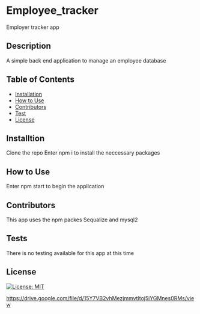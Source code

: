# Employee_tracker
Employer tracker app

## Description
A simple back end application to manage an employee database

## Table of Contents
- [Installation](#installation)
- [How to Use](#how-to-use)
- [Contributors](#contributors)
- [Test](#test)
- [License](#license)

## Installtion
Clone the repo 
Enter npm i to install the neccessary packages

## How to Use
Enter npm start to begin the application

## Contributors
This app uses the npm packes Sequalize and mysql2

## Tests
There is no testing available for this app at this time

## License
[![License: MIT](https://img.shields.io/badge/License-MIT-yellow.svg)](https://opensource.org/licenses/MIT)

https://drive.google.com/file/d/15Y7VB2vhMezjmmvtltoj5iYGMnes0RMs/view